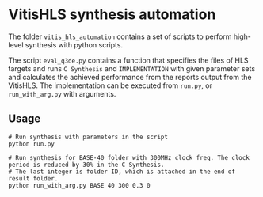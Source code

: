 # VitisHLS synthesis automation

The folder `vitis_hls_automation` contains a set of scripts to perform high-level synthesis with python scripts.

The script `eval_q3de.py` contains a function that specifies the files of HLS targets and runs `C Synthesis` and `IMPLEMENTATION` with given parameter sets and calculates the achieved performance from the reports output from the VitisHLS.
The implementation can be executed from `run.py`, or `run_with_arg.py` with arguments.

## Usage
```
# Run synthesis with parameters in the script
python run.py

# Run synthesis for BASE-40 folder with 300MHz clock freq. The clock period is reduced by 30% in the C Synthesis.
# The last integer is folder ID, which is attached in the end of result folder.
python run_with_arg.py BASE 40 300 0.3 0
```
